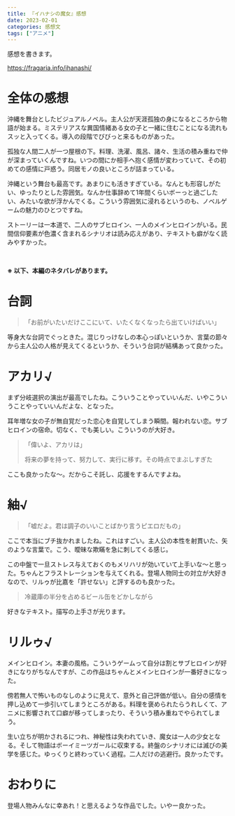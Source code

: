 ```yaml
---
title: 『イハナシの魔女』感想
date: 2023-02-01
categories: 感想文
tags: ["アニメ"]
---
```


感想を書きます。

https://fragaria.info/ihanashi/

# 全体の感想

沖縄を舞台としたビジュアルノベル。主人公が天涯孤独の身になるところから物語が始まる。ミステリアスな異国情緒ある女の子と一緒に住むことになる流れもスッと入ってくる。導入の段階でびびっと来るものがあった。

孤独な人間二人が一つ屋根の下。料理、洗濯、風呂、諸々、生活の積み重ねで仲が深まっていくんですね。いつの間にか相手へ抱く感情が変わっていて、その初めての感情に戸惑う。同居モノの良いところが詰まっている。

沖縄という舞台も最高です。あまりにも活きすぎている。なんとも形容しがたい、ゆったりとした雰囲気。なんか仕事辞めて1年間くらいボーっと過ごしたい、みたいな欲が浮かんでくる。こういう雰囲気に浸れるというのも、ノベルゲームの魅力のひとつですね。

ストーリーは一本道で、二人のサブヒロイン、一人のメインヒロインがいる。民間信仰要素が色濃く含まれるシナリオは読み応えがあり、テキストも癖がなく読みやすかった。

<br>

**※ 以下、本編のネタバレがあります。**


# 台詞

>「お前がいたいだけここにいて、いたくなくなったら出ていけばいい」

等身大な台詞でぐっときた。混じりっけなしの本心っぽいというか、言葉の節々から主人公の人格が見えてくるというか、そういう台詞が結構あって良かった。

# アカリ√

まず分岐選択の演出が最高でしたね。こういうことやっていいんだ、いやこういうことやっていいんだよな、となった。

耳年増な女の子が無自覚だった恋心を自覚してしまう瞬間。報われない恋。サブヒロインの宿命。切なく、でも美しい。こういうのが大好き。

>「偉いよ、アカリは」
> 
> 将来の夢を持って、努力して、実行に移す。その時点でまぶしすぎた

ここも良かったな～。だからこそ託し、応援をするんですよね。

# 紬√

>「嘘だよ。君は調子のいいことばかり言うピエロだもの」

ここで本当にブチ抜かれましたね。これはすごい。主人公の本性を射貫いた、矢のような言葉で。こう、曖昧な欺瞞を急に刺してくる感じ。

この中盤で一旦ストレス与えておくのもメリハリが効いていて上手いな～と思った。ちゃんとフラストレーションを与えてくれる。登場人物同士の対立が大好きなので、リルゥが比嘉を「許せない」と評するのも良かった。

> 冷蔵庫の半分を占めるビール缶をどかしながら

好きなテキスト。描写の上手さが光ります。

# リルゥ√

メインヒロイン。本妻の風格。こういうゲームって自分は割とサブヒロインが好きになりがちなんですが、この作品はちゃんとメインヒロインが一番好きになった。

傍若無人で怖いものなしのように見えて、意外と自己評価が低い。自分の感情を押し込めて一歩引いてしまうところがある。料理を褒められたらうれしくて、アニメに影響されて口癖が移ってしまったり、そういう積み重ねでやられてしまう。

生い立ちが明かされるにつれ、神秘性は失われていき、魔女は一人の少女となる。そして物語はボーイミーツガールに収束する。終盤のシナリオには滅びの美学を感じた。ゆっくりと終わっていく過程。二人だけの逃避行。良かったです。

# おわりに

登場人物みんなに幸あれ！と思えるような作品でした。いやー良かった。